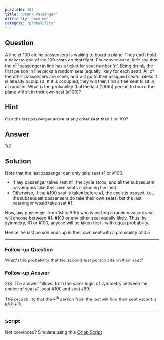 ```yaml
---
puzzleId: 101
title: "Drunk Passenger"
difficulty: "medium"
category: "probability"
---
```


## Question
A line of 100 airline passengers is waiting to board a plane. They each hold a ticket to one of the 100 seats on that flight. For convenience, let's say that the $n^{\text{th}}$ passenger in line has a ticket for seat number 'n'. Being drunk, the first person in line picks a random seat (equally likely for each seat). All of the other passengers are sober, and will go to their assigned seats unless it is already occupied; If it is occupied, they will then find a free seat to sit in, at random.
What is the probability that the last (100th) person to board the plane will sit in their own seat (#100)?


## Hint
Can the last passenger arrive at any other seat than 1 or 100?

## Answer
1/2

## Solution
Note that the last passenger can only take seat #1 or #100. 

* If any passenger takes seat #1, the cycle stops, and all the subsequent passengers take their own seats (including the last). 
* Otherwise, if the #100 seat is taken before #1, the cycle is paused, i.e., the subsequent passengers do take their own seats, but the last passenger would take seat #1. 

Now, any passenger from 1st to 99th who is picking a random vacant seat will choose between #1, #100 or any other seat equally likely. Thus, by symmetry, #1 or #100, anyone will be taken first - with equal probability. 

Hence the last person ends up in their own seat with a probability of 0.5

---

### Follow-up Question

What's the probability that the second-last person sits on their seat?

### Follow-up Answer

$2/3$. The answer follows from the same logic of symmetry between the choice of seat #1, seat #100 and seat #99.

The probability that the $k^{\text{th}}$ person from the last will find their seat vacant is $k/(k+1)$.

---

### Script

Not convinced? Simulate using this
[Colab Script](https://colab.research.google.com/gist/varun-seth/631aa48d025c1838eab398bb1db730de/101_drunk_passenger.ipynb)
